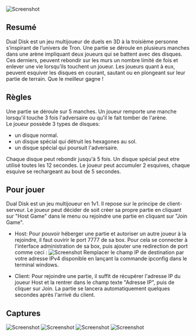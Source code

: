 ![Screenshot](Captures/logo_padding.png)

## Resumé
Dual Disk est un jeu multijoueur de duels en 3D à la troisième personne s’inspirant de l’univers de Tron. Une partie se déroule en plusieurs manches dans une arène impliquant deux joueurs qui se battent avec des disques. Ces derniers, peuvent rebondir sur les murs un nombre limité de fois et enlever une vie lorsqu’ils touchent un joueur. Les joueurs quant à eux, peuvent esquiver les disques en courant, sautant ou en plongeant sur leur partie de terrain. Que le meilleur gagne !

## Règles
Une partie se déroule sur 5 manches. Un joueur remporte une manche lorsqu'il touche 3 fois l'adversaire ou qu'il le fait tomber de l'arène.  
Le joueur possède 3 types de disques:
- un disque normal.
- un disque spécial qui détruit les hexagones au sol.
- un disque spécial qui poursuit l'adversaire.

Chaque disque peut rebondir jusqu'à 5 fois. Un disque spécial peut etre utilisé toutes les 12 secondes. Le joueur peut accumuler 2 esquives, chaque esquive se rechargeant au bout de 5 secondes.

## Pour jouer
Dual Disk est un jeu multijoueur en 1v1. Il repose sur le principe de client-serveur. Le joueur peut décider de soit créer sa propre partie en cliquant sur "Host Game" dans le menu ou rejoindre une partie en cliquant sur "Join Game".
- Host: Pour pouvoir héberger une partie et autoriser un autre joueur à la rejoindre, il faut ouvirir le port 7777 de sa box. Pour cela se connecter à l'interface administration de sa box, puis ajouter une redirection de port comme ceci :
![Screenshot](Captures/ip.png)
Remplacer le champ IP de destination par votre adresse IPv4 disponible en lançant la commande ipconfig dans le terminal windows.

- Client: Pour rejoindre une partie, il suffit de récupérer l'adresse IP du joueur Host et la rentrer dans le champ texte "Adresse IP", puis de cliquer sur Join.
La partie se lancera automatiquement quelques secondes après l'arrivé du client.

## Captures
![Screenshot](Captures/image6.png)
![Screenshot](Captures/image14.png)
![Screenshot](Captures/image15.png)
![Screenshot](Captures/image10.png)

